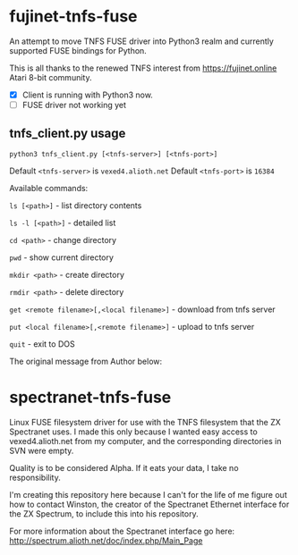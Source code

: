 fujinet-tnfs-fuse
=================

An attempt to move TNFS FUSE driver into Python3 realm and currently supported FUSE bindings for Python.

This is all thanks to the renewed TNFS interest from https://fujinet.online Atari 8-bit community.

- [x] Client is running with Python3 now.
- [ ] FUSE driver not working yet

tnfs_client.py usage
--------------------
`python3 tnfs_client.py [<tnfs-server>] [<tnfs-port>]`

Default `<tnfs-server>` is `vexed4.alioth.net`
Default `<tnfs-port>` is `16384`

Available commands:

`ls [<path>]` - list directory contents

`ls -l [<path>]` - detailed list

`cd <path>` - change directory

`pwd` - show current directory

`mkdir <path>` - create directory

`rmdir <path>` - delete directory

`get <remote filename>[,<local filename>]` - download from tnfs server

`put <local filename>[,<remote filename>]` - upload to tnfs server

`quit` - exit to DOS


The original message from Author below:

spectranet-tnfs-fuse
====================

Linux FUSE filesystem driver for use with the TNFS filesystem that the ZX Spectranet uses.
I made this only because I wanted easy access to vexed4.alioth.net from my computer, and
the corresponding directories in SVN were empty.

Quality is to be considered Alpha. If it eats your data, I take no responsibility.

I'm creating this repository here because I can't for the life of me figure out how to contact
Winston, the creator of the Spectranet Ethernet interface for the ZX Spectrum, to include this
into his repository.

For more information about the Spectranet interface go here: http://spectrum.alioth.net/doc/index.php/Main_Page
